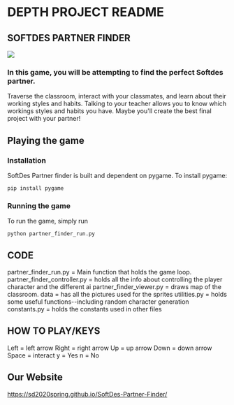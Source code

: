 # DEPTH PROJECT README

## SOFTDES PARTNER FINDER
![](https://imgur.com/Iy57ofg.png)

### In this game, you will be attempting to find the perfect Softdes partner.
Traverse the classroom, interact with your classmates, and learn about their
working styles and habits.
Talking to your teacher allows you to know which workings styles and habits
you have.
Maybe you'll create the best final project with your partner!

## Playing the game

### Installation 
SoftDes Partner finder is built and dependent on pygame. To install pygame:
```
pip install pygame
```

### Running the game
To run the game, simply run
```
python partner_finder_run.py
```

## CODE

partner_finder_run.py = Main function that holds the game loop.
partner_finder_controller.py = holds all the info about controlling the player character and the different ai
partner_finder_viewer.py = draws map of the classroom.
data = has all the pictures used for the sprites
utilities.py = holds some useful functions--including random character generation
constants.py = holds the constants used in other files

## HOW TO PLAY/KEYS

Left = left arrow
Right = right arrow
Up = up arrow
Down = down arrow
Space = interact
y = Yes
n = No


## Our Website

https://sd2020spring.github.io/SoftDes-Partner-Finder/
